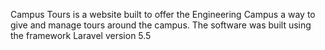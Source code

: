 Campus Tours is a website built to offer the Engineering Campus a way to 
give and manage tours around the campus. The software was built using the 
framework Laravel version 5.5 


